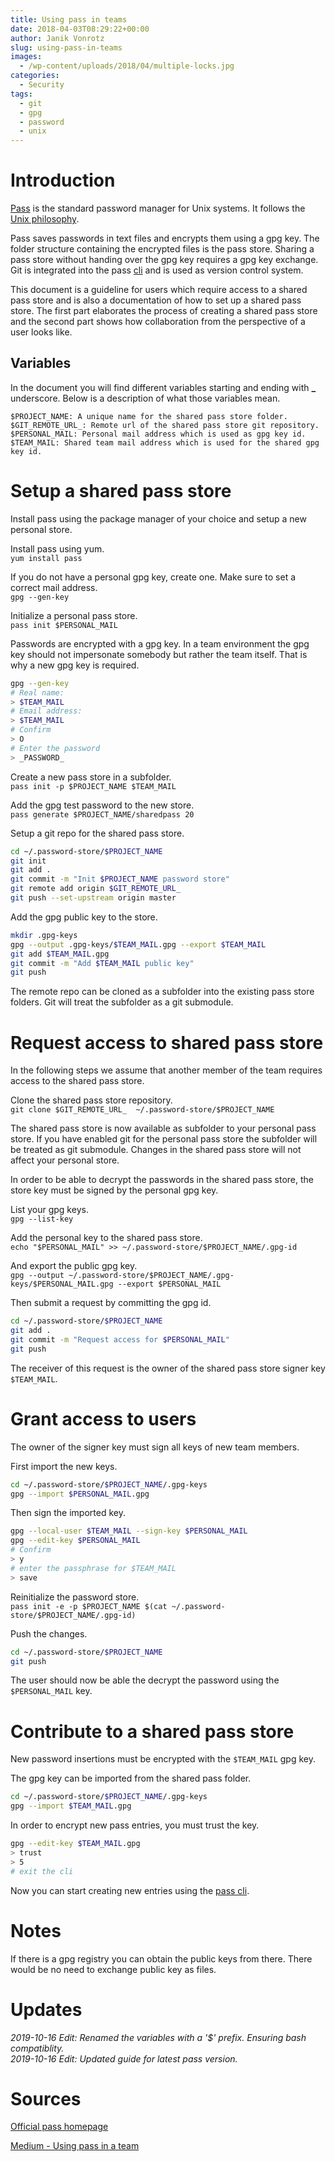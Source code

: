 ```yaml
---
title: Using pass in teams
date: 2018-04-03T08:29:22+00:00
author: Janik Vonrotz
slug: using-pass-in-teams
images:
  - /wp-content/uploads/2018/04/multiple-locks.jpg
categories:
  - Security
tags:
  - git
  - gpg
  - password
  - unix
---
```

# Introduction

[Pass](https://www.passwordstore.org/) is the standard password manager for Unix systems. It follows the [Unix philosophy](http://en.wikipedia.org/wiki/Unix_philosophy).

Pass saves passwords in text files and encrypts them using a gpg key. The folder structure containing the encrypted files is the pass store. Sharing a pass store without handing over the gpg key requires a gpg key exchange. Git is integrated into the pass [cli](https://en.wikipedia.org/wiki/Command-line_interface) and is used as version control system.

This document is a guideline for users which require access to a shared pass store and is also a documentation of how to set up a shared pass store. The first part elaborates the process of creating a shared pass store and the second part shows how collaboration from the perspective of a user looks like.
<!--more-->

## Variables

In the document you will find different variables starting and ending with **_** underscore. Below is a description of what those variables mean.

    $PROJECT_NAME: A unique name for the shared pass store folder.
    $GIT_REMOTE_URL_: Remote url of the shared pass store git repository.
    $PERSONAL_MAIL: Personal mail address which is used as gpg key id.
    $TEAM_MAIL: Shared team mail address which is used for the shared gpg key id.

# Setup a shared pass store

Install pass using the package manager of your choice and setup a new personal store.

Install pass using yum.  
`yum install pass`

If you do not have a personal gpg key, create one. Make sure to set a correct mail address.  
`gpg --gen-key`

Initialize a personal pass store.  
`pass init $PERSONAL_MAIL`

Passwords are encrypted with a gpg key. In a team environment the gpg key should not impersonate somebody but rather the team itself. That is why a new gpg key is required.

```bash
gpg --gen-key
# Real name:
> $TEAM_MAIL
# Email address:
> $TEAM_MAIL
# Confirm
> O
# Enter the password
> _PASSWORD_
```

Create a new pass store in a subfolder.  
`pass init -p $PROJECT_NAME $TEAM_MAIL`

Add the gpg test password to the new store.  
`pass generate $PROJECT_NAME/sharedpass 20`

Setup a git repo for the shared pass store.

```bash
cd ~/.password-store/$PROJECT_NAME
git init
git add .
git commit -m "Init $PROJECT_NAME password store"
git remote add origin $GIT_REMOTE_URL_
git push --set-upstream origin master
```

Add the gpg public key to the store.

```bash
mkdir .gpg-keys
gpg --output .gpg-keys/$TEAM_MAIL.gpg --export $TEAM_MAIL
git add $TEAM_MAIL.gpg
git commit -m "Add $TEAM_MAIL public key"
git push
```

The remote repo can be cloned as a subfolder into the existing pass store folders. Git will treat the subfolder as a git submodule.

# Request access to shared pass store

In the following steps we assume that another member of the team requires access to the shared pass store.

Clone the shared pass store repository.  
`git clone $GIT_REMOTE_URL_  ~/.password-store/$PROJECT_NAME`

The shared pass store is now available as subfolder to your personal pass store. If you have enabled git for the personal pass store the subfolder will be treated as git submodule. Changes in the shared pass store will not affect your personal store.

In order to be able to decrypt the passwords in the shared pass store, the store key must be signed by the personal gpg key.

List your gpg keys.  
`gpg --list-key`

Add the personal key to the shared pass store.  
`echo "$PERSONAL_MAIL" >> ~/.password-store/$PROJECT_NAME/.gpg-id`

And export the public gpg key.  
`gpg --output ~/.password-store/$PROJECT_NAME/.gpg-keys/$PERSONAL_MAIL.gpg --export $PERSONAL_MAIL`

Then submit a request by committing the gpg id.

```bash
cd ~/.password-store/$PROJECT_NAME
git add .
git commit -m "Request access for $PERSONAL_MAIL"
git push
```

The receiver of this request is the owner of the shared pass store signer key `$TEAM_MAIL`.

# Grant access to users

The owner of the signer key must sign all keys of new team members.  

First import the new keys.

```bash
cd ~/.password-store/$PROJECT_NAME/.gpg-keys
gpg --import $PERSONAL_MAIL.gpg
```

Then sign the imported key.

```bash
gpg --local-user $TEAM_MAIL --sign-key $PERSONAL_MAIL
gpg --edit-key $PERSONAL_MAIL
# Confirm
> y
# enter the passphrase for $TEAM_MAIL
> save
```

Reinitialize the password store.  
`pass init -e -p $PROJECT_NAME $(cat ~/.password-store/$PROJECT_NAME/.gpg-id)`

Push the changes.

```bash
cd ~/.password-store/$PROJECT_NAME
git push
```

The user should now be able the decrypt the password using the `$PERSONAL_MAIL` key.

# Contribute to a shared pass store

New password insertions must be encrypted with the `$TEAM_MAIL` gpg key.

The gpg key can be imported from the shared pass folder.

```bash
cd ~/.password-store/$PROJECT_NAME/.gpg-keys
gpg --import $TEAM_MAIL.gpg
```

In order to encrypt new pass entries, you must trust the key.

```bash
gpg --edit-key $TEAM_MAIL.gpg
> trust
> 5
# exit the cli
```

Now you can start creating new entries using the [pass cli](https://git.zx2c4.com/password-store/about/).

# Notes

If there is a gpg registry you can obtain the public keys from there. There would be no need to exchange public key as files.

# Updates

*2019-10-16 Edit: Renamed the variables with a '$' prefix. Ensuring bash compatiblity.*  
*2019-10-16 Edit: Updated guide for latest pass version.*

# Sources

[Official pass homepage](https://www.passwordstore.org)

[Medium - Using pass in a team](https://medium.com/@davidpiegza/using-pass-in-a-team-1aa7adf36592)